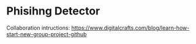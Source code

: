 # Phisihng Detector

Collaboration intructions:
https://www.digitalcrafts.com/blog/learn-how-start-new-group-project-github
